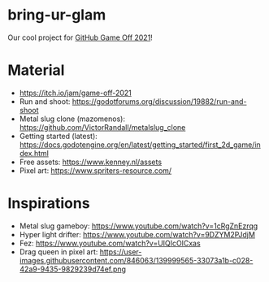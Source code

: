 # bring-ur-glam
Our cool project for [GitHub Game Off 2021](https://itch.io/jam/game-off-2021)!


# Material
- https://itch.io/jam/game-off-2021
- Run and shoot: https://godotforums.org/discussion/19882/run-and-shoot
- Metal slug clone (mazomenos): https://github.com/VictorRandall/metalslug_clone   
- Getting started (latest): https://docs.godotengine.org/en/latest/getting_started/first_2d_game/index.html
- Free assets: https://www.kenney.nl/assets
- Pixel art: https://www.spriters-resource.com/

# Inspirations

- Metal slug gameboy: https://www.youtube.com/watch?v=1cRgZnEzrqg
- Hyper light drifter: https://www.youtube.com/watch?v=9DZYM2PJdjM
- Fez: https://www.youtube.com/watch?v=UIQIcOlCxas
- Drag queen in pixel art: https://user-images.githubusercontent.com/846063/139999565-33073a1b-c028-42a9-9435-9829239d74ef.png
